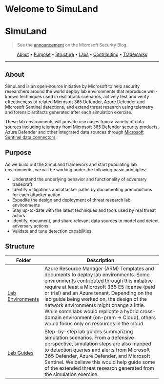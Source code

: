 # Welcome to SimuLand

# SimuLand
> See the [announcement](https://www.microsoft.com/security/blog/2021/05/20/simuland-understand-adversary-tradecraft-and-improve-detection-strategies/) on the Microsoft Security Blog.

<p align="center">
  <a href="#about">About</a> •
  <a href="#purpose">Purpose</a> •
  <a href="#structure">Structure</a> •
  <a href="#labs">Labs</a> •
  <a href="#contributing">Contributing</a> •
  <a href="#trademarks">Trademarks</a>
</p>

---

## About

SimuLand is an open-source initiative by Microsoft to help security researchers around the world deploy lab environments that reproduce well-known techniques used in real attack scenarios, actively test and verify effectiveness of related Microsoft 365 Defender, Azure Defender and Microsoft Sentinel detections, and extend threat research using telemetry and forensic artifacts generated after each simulation exercise. 

These lab environments will provide use cases from a variety of data sources including telemetry from  Microsoft 365 Defender security products, Azure Defender and other integrated data sources through [Microsoft Sentinel data connectors](https://docs.microsoft.com/en-us/azure/sentinel/connect-data-sources#data-connection-methods).

## Purpose

As we build out the SimuLand framework and start populating lab environments, we will be working under the following basic principles: 

* Understand the underlying behavior and functionality of adversary tradecraft
* Identify mitigations and attacker paths by documenting preconditions for each attacker action
* Expedite the design and deployment of threat research lab environments
* Stay up-to-date with the latest techniques and tools used by real threat actors
* Identify, document, and share relevant data sources to model and detect adversary actions
* Validate and tune detection capabilities

## Structure

| Folder  | Description |
|---------|-------------|
| [Lab Environments](environments/README.md) | Azure Resource Manager (ARM) Templates and documents to deploy lab environments. Some environments contributed through this initiative require at least a Microsoft 365 E5 license (paid or trial) and an Azure tenant. Depending on the lab guide being worked on, the design of the network environments might change a little. While some labs would replicate a hybrid cross-domain environment (on-prem -> Cloud), others would focus only on resources in the cloud. |
| [Lab Guides](labs/README.md) | Step-by-step lab guides summarizing simulation scenarios. From a defensive perspective, simulation steps are also mapped to detection queries and alerts from Microsoft 365 Defender, Azure Defender, and Microsoft Sentinel. We believe this would help guide some of the extended threat research generated from the simulation exercise. |

```{tableofcontents}
```
